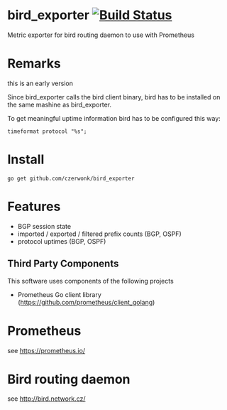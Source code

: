 # bird_exporter [![Build Status](https://travis-ci.org/czerwonk/bird_exporter.svg)][travis]
Metric exporter for bird routing daemon to use with Prometheus

# Remarks
this is an early version

Since bird_exporter calls the bird client binary, bird has to be installed on the same mashine as bird_exporter.

To get meaningful uptime information bird has to be configured this way:
```
timeformat protocol "%s";
```

# Install
```
go get github.com/czerwonk/bird_exporter
```

# Features
* BGP session state
* imported / exported / filtered prefix counts (BGP, OSPF)
* protocol uptimes (BGP, OSPF)

## Third Party Components
This software uses components of the following projects
* Prometheus Go client library (https://github.com/prometheus/client_golang)

# Prometheus
see https://prometheus.io/

# Bird routing daemon
see http://bird.network.cz/

[travis]: https://travis-ci.org/czerwonk/bird_exporter
